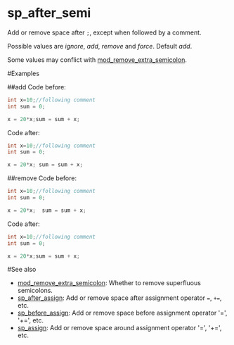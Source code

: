 # sp_after_semi

Add or remove space after `;`, except when followed by a comment.

Possible values are _ignore_, _add_, _remove_ and _force_. Default _add_.

Some values may conflict with [mod_remove_extra_semicolon](../other_options/mod_remove_extra_semicolon.md).

#Examples

##add
Code before:
```cpp
int x=10;//following comment
int sum = 0;

x = 20*x;sum = sum + x;
```

Code after:
```cpp
int x=10;//following comment
int sum = 0;

x = 20*x; sum = sum + x;
```

##remove
Code before:
```cpp
int x=10;//following comment
int sum = 0;

x = 20*x;  sum = sum + x;
```

Code after:
```cpp
int x=10;//following comment
int sum = 0;

x = 20*x;sum = sum + x;
```

#See also
* [mod_remove_extra_semicolon](../other_options/mod_remove_extra_semicolon.md): Whether to remove superfluous semicolons.
* [sp_after_assign](sp_after_assign.md): Add or remove space after assignment operator `=`, `+=`, etc.
* [sp_before_assign](sp_before_assign.md): Add or remove space before assignment operator '=', '+=', etc.
* [sp_assign](sp_assign.md): Add or remove space around assignment operator '=', '+=', etc.
